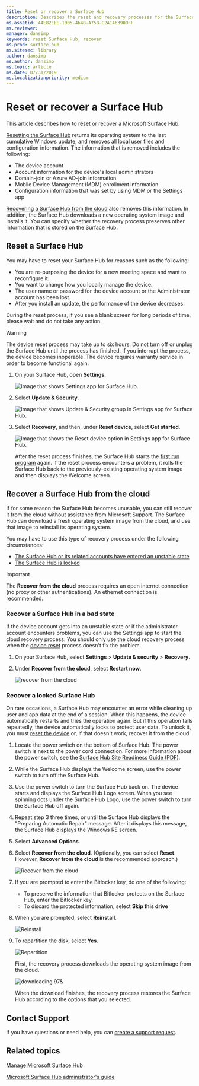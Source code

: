 ```yaml
---
title: Reset or recover a Surface Hub
description: Describes the reset and recovery processes for the Surface Hub, and provides instructions.
ms.assetid: 44E82EEE-1905-464B-A758-C2A1463909FF
ms.reviewer: 
manager: dansimp
keywords: reset Surface Hub, recover
ms.prod: surface-hub
ms.sitesec: library
author: dansimp
ms.author: dansimp
ms.topic: article
ms.date: 07/31/2019
ms.localizationpriority: medium
---
```


# Reset or recover a Surface Hub

This article describes how to reset or recover a Microsoft Surface Hub.  

[Resetting the Surface Hub](#reset-a-surface-hub) returns its operating system to the last cumulative Windows update, and removes all local user files and configuration information. The information that is removed includes the following:

- The device account
- Account information for the device's local administrators
- Domain-join or Azure AD-join information
- Mobile Device Management (MDM) enrollment information
- Configuration information that was set by using MDM or the Settings app

[Recovering a Surface Hub from the cloud](#recover-a-surface-hub-from-the-cloud) also removes this information. In addition, the Surface Hub downloads a new operating system image and installs it. You can specify whether the recovery process preserves other information that is stored on the Surface Hub.

## Reset a Surface Hub

You may have to reset your Surface Hub for reasons such as the following:

- You are re-purposing the device for a new meeting space and want to reconfigure it.
- You want to change how you locally manage the device.
- The user name or password for the device account or the Administrator account has been lost.
- After you install an update, the performance of the device decreases.

During the reset process, if you see a blank screen for long periods of time, please wait and do not take any action.

> [!WARNING]
> The device reset process may take up to six hours. Do not turn off or unplug the Surface Hub until the process has finished. If you interrupt the process, the device becomes inoperable. The device requires warranty service in order to become functional again.

1. On your Surface Hub, open **Settings**.

   ![Image that shows Settings app for Surface Hub.](images/sh-settings.png)

1. Select **Update & Security**.

   ![Image that shows Update & Security group in Settings app for Surface Hub.](images/sh-settings-update-security.png)

1. Select **Recovery**, and then, under **Reset device**, select **Get started**.

   ![Image that shows the Reset device option in Settings app for Surface Hub.](images/sh-settings-reset-device.png)

   After the reset process finishes, the Surface Hub starts the [first run program](first-run-program-surface-hub.md) again. If the reset process encounters a problem, it rolls the Surface Hub back to the previously-existing operating system image and then displays the Welcome screen.

<span id="cloud-recovery" />

## Recover a Surface Hub from the cloud

If for some reason the Surface Hub becomes unusable, you can still recover it from the cloud without assistance from Microsoft Support. The Surface Hub can download a fresh operating system image from the cloud, and use that image to reinstall its operating system.

You may have to use this type of recovery process under the following circumstances:

- [The Surface Hub or its related accounts have entered an unstable state](#recover-a-surface-hub-in-a-bad-state)
- [The Surface Hub is locked](#recover-a-locked-surface-hub)

>[!IMPORTANT]
>The **Recover from the cloud** process requires an open internet connection (no proxy or other authentications). An ethernet connection is recommended.

### Recover a Surface Hub in a bad state

If the device account gets into an unstable state or if the administrator account encounters problems, you can use the Settings app to start the cloud recovery process. You should only use the cloud recovery process when the [device reset](#reset-a-surface-hub) process doesn't fix the problem.

1. On your Surface Hub, select **Settings** &gt; **Update & security** &gt; **Recovery**.

1. Under **Recover from the cloud**, select **Restart now**.

   ![recover from the cloud](images/recover-from-the-cloud.png)

### Recover a locked Surface Hub

On rare occasions, a Surface Hub may encounter an error while cleaning up user and app data at the end of a session. When this happens, the device automatically restarts and tries the operation again. But if this operation fails repeatedly, the device automatically locks to protect user data. To unlock it, you must [reset the device](#reset-a-surface-hub) or, if that doesn't work, recover it from the cloud.

1. Locate the power switch on the bottom of Surface Hub. The power switch is next to the power cord connection. For more information about the power switch, see the [Surface Hub Site Readiness Guide (PDF)](surface-hub-site-readiness-guide.md).

1. While the Surface Hub displays the Welcome screen, use the power switch to turn off the Surface Hub.

1. Use the power switch to turn the Surface Hub back on. The device starts and displays the Surface Hub Logo screen. When you see spinning dots under the Surface Hub Logo, use the power switch to turn the Surface Hub off again.  

1. Repeat step 3 three times, or until the Surface Hub displays the "Preparing Automatic Repair" message. After it displays this message, the Surface Hub displays the Windows RE screen.

1. Select **Advanced Options**.

1. Select **Recover from the cloud**. (Optionally, you can select **Reset**. However, **Recover from the cloud** is the recommended approach.)

   ![Recover from the cloud](images/recover-from-cloud.png)
1. If you are prompted to enter the Bitlocker key, do one of the following:

   - To preserve the information that Bitlocker protects on the Surface Hub, enter the Bitlocker key.
   - To discard the protected information, select **Skip this drive**  

1. When you are prompted, select **Reinstall**.

    ![Reinstall](images/reinstall.png)

1. To repartition the disk, select **Yes**.

   ![Repartition](images/repartition.png)

   First, the recovery process downloads the operating system image from the cloud.  

   ![downloading 97&](images/recover-progress.png)

   When the download finishes, the recovery process restores the Surface Hub according to the options that you selected.
   

## Contact Support

If you have questions or need help, you can [create a support request](https://support.microsoft.com/en-us/supportforbusiness/productselection).


## Related topics

[Manage Microsoft Surface Hub](manage-surface-hub.md)

[Microsoft Surface Hub administrator's guide](surface-hub-administrators-guide.md)
